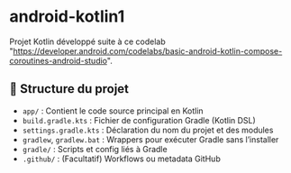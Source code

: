 # android-kotlin1

Projet Kotlin développé suite à ce codelab "https://developer.android.com/codelabs/basic-android-kotlin-compose-coroutines-android-studio".

## 📁 Structure du projet

- `app/` : Contient le code source principal en Kotlin
- `build.gradle.kts` : Fichier de configuration Gradle (Kotlin DSL)
- `settings.gradle.kts` : Déclaration du nom du projet et des modules
- `gradlew`, `gradlew.bat` : Wrappers pour exécuter Gradle sans l’installer
- `gradle/` : Scripts et config liés à Gradle
- `.github/` : (Facultatif) Workflows ou metadata GitHub
